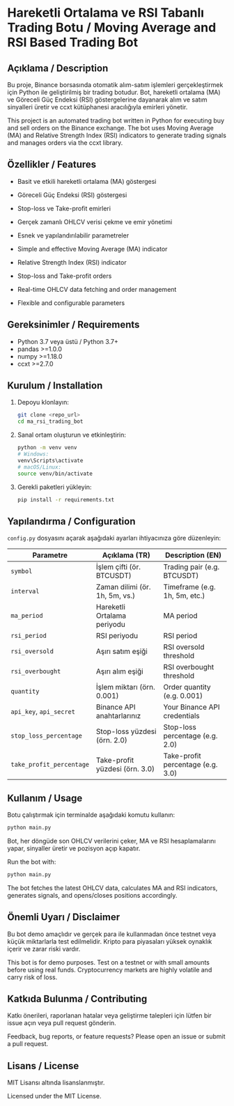 # Hareketli Ortalama ve RSI Tabanlı Trading Botu / Moving Average and RSI Based Trading Bot

## Açıklama / Description
Bu proje, Binance borsasında otomatik alım-satım işlemleri gerçekleştirmek için Python ile geliştirilmiş bir trading botudur. Bot, hareketli ortalama (MA) ve Göreceli Güç Endeksi (RSI) göstergelerine dayanarak alım ve satım sinyalleri üretir ve ccxt kütüphanesi aracılığıyla emirleri yönetir.

This project is an automated trading bot written in Python for executing buy and sell orders on the Binance exchange. The bot uses Moving Average (MA) and Relative Strength Index (RSI) indicators to generate trading signals and manages orders via the ccxt library.

## Özellikler / Features
- Basit ve etkili hareketli ortalama (MA) göstergesi
- Göreceli Güç Endeksi (RSI) göstergesi
- Stop-loss ve Take-profit emirleri
- Gerçek zamanlı OHLCV verisi çekme ve emir yönetimi
- Esnek ve yapılandırılabilir parametreler

- Simple and effective Moving Average (MA) indicator
- Relative Strength Index (RSI) indicator
- Stop-loss and Take-profit orders
- Real-time OHLCV data fetching and order management
- Flexible and configurable parameters

## Gereksinimler / Requirements
- Python 3.7 veya üstü / Python 3.7+
- pandas >=1.0.0
- numpy >=1.18.0
- ccxt >=2.7.0

## Kurulum / Installation
1. Depoyu klonlayın:
   ```bash
   git clone <repo_url>
   cd ma_rsi_trading_bot
   ```
2. Sanal ortam oluşturun ve etkinleştirin:
   ```bash
   python -m venv venv
   # Windows:
   venv\Scripts\activate
   # macOS/Linux:
   source venv/bin/activate
   ```
3. Gerekli paketleri yükleyin:
   ```bash
   pip install -r requirements.txt
   ```

## Yapılandırma / Configuration
`config.py` dosyasını açarak aşağıdaki ayarları ihtiyacınıza göre düzenleyin:

| Parametre                | Açıklama (TR)                               | Description (EN)                               |
|--------------------------|---------------------------------------------|-----------------------------------------------|
| `symbol`                 | İşlem çifti (ör. BTCUSDT)                   | Trading pair (e.g. BTCUSDT)                   |
| `interval`               | Zaman dilimi (ör. 1h, 5m, vs.)             | Timeframe (e.g. 1h, 5m, etc.)                 |
| `ma_period`              | Hareketli Ortalama periyodu                 | MA period                                     |
| `rsi_period`             | RSI periyodu                                 | RSI period                                    |
| `rsi_oversold`           | Aşırı satım eşiği                           | RSI oversold threshold                        |
| `rsi_overbought`         | Aşırı alım eşiği                            | RSI overbought threshold                      |
| `quantity`               | İşlem miktarı (örn. 0.001)                  | Order quantity (e.g. 0.001)                   |
| `api_key`, `api_secret`  | Binance API anahtarlarınız                  | Your Binance API credentials                  |
| `stop_loss_percentage`   | Stop-loss yüzdesi (örn. 2.0)                | Stop-loss percentage (e.g. 2.0)               |
| `take_profit_percentage` | Take-profit yüzdesi (örn. 3.0)              | Take-profit percentage (e.g. 3.0)             |

## Kullanım / Usage
Botu çalıştırmak için terminalde aşağıdaki komutu kullanın:
```bash
python main.py
```
Bot, her döngüde son OHLCV verilerini çeker, MA ve RSI hesaplamalarını yapar, sinyaller üretir ve pozisyon açıp kapatır.

Run the bot with:
```bash
python main.py
```
The bot fetches the latest OHLCV data, calculates MA and RSI indicators, generates signals, and opens/closes positions accordingly.

## Önemli Uyarı / Disclaimer
Bu bot demo amaçlıdır ve gerçek para ile kullanmadan önce testnet veya küçük miktarlarla test edilmelidir. Kripto para piyasaları yüksek oynaklık içerir ve zarar riski vardır.

This bot is for demo purposes. Test on a testnet or with small amounts before using real funds. Cryptocurrency markets are highly volatile and carry risk of loss.

## Katkıda Bulunma / Contributing
Katkı önerileri, raporlanan hatalar veya geliştirme talepleri için lütfen bir issue açın veya pull request gönderin.

Feedback, bug reports, or feature requests? Please open an issue or submit a pull request.

## Lisans / License
MIT Lisansı altında lisanslanmıştır.

Licensed under the MIT License.


